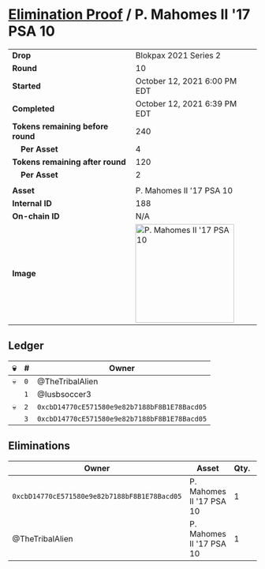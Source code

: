 # [Elimination Proof](./readme.md) / P. Mahomes II &#039;17 PSA 10

|||
|---|---|
| **Drop** | Blokpax 2021 Series 2 |
| **Round** | 10 |
| **Started** | October 12, 2021 6:00 PM EDT |
| **Completed** | October 12, 2021 6:39 PM EDT |
| **Tokens remaining before round** | 240 |
| **&nbsp;&nbsp;&nbsp;&nbsp;Per Asset** | 4 |
| **Tokens remaining after round** | 120 |
| **&nbsp;&nbsp;&nbsp;&nbsp;Per Asset** | 2 |
| | |
| **Asset** | P. Mahomes II &#039;17 PSA 10 |
| **Internal ID** | 188 |
| **On-chain ID** | N/A |
| **Image** | <img src="https://tcdn.blokpax.com/9484ebfa-6326-48d8-94a8-e109ba9bc043/24a1b9ffb1d8b79d1a0f4ac703c6715a9268961fb629f81a4fd7d46f23f1651a.jpg" height="200" alt="P. Mahomes II &#039;17 PSA 10" /> |

## Ledger

| 💀 | # | Owner |
| --- | --- | --- |
| 💀 | `0` | @TheTribalAlien |
|  | `1` | @Iusbsoccer3 |
| 💀 | `2` | `0xcbD14770cE571580e9e82b7188bF8B1E78Bacd05` |
|  | `3` | `0xcbD14770cE571580e9e82b7188bF8B1E78Bacd05` |


## Eliminations

| Owner | Asset | Qty. | Transaction |
| --- | --- | --- | --- |
| `0xcbD14770cE571580e9e82b7188bF8B1E78Bacd05` | P. Mahomes II '17 PSA 10 | 1 | [Polygonscan](https://polygonscan.com/tx/0x653446636213f8a75a5d0a3c1171fdc3f04f41bb950ab0cc66a2782ae22f7b7c) |
| @TheTribalAlien | P. Mahomes II '17 PSA 10 | 1 | [Polygonscan](https://polygonscan.com/tx/0x23a7823bdd993415bfecbd4169d6c8e9abc6f31fe5fc5f3901eb8016d509e1ae) |

